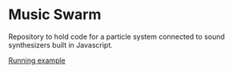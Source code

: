 # Music Swarm
Repository to hold code for a particle system connected to sound synthesizers built
in Javascript.

[Running example](http://inf.ufrgs.br/~lpdaqua/MusicSwarm/)